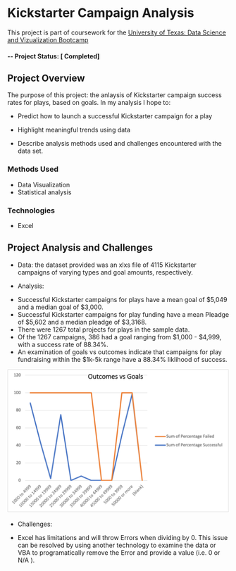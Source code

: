 # Kickstarter Campaign Analysis
This project is part of coursework for the [University of Texas: Data Science and Vizualization Bootcamp](https://techbootcamps.utexas.edu/data/) 

#### -- Project Status: [ Completed]

## Project Overview
The purpose of this project: the anlaysis of Kickstarter campaign success rates for plays, based on goals. In my analysis I hope to:

* Predict how to launch a successful Kickstarter campaign for a play

* Highlight meaningful trends using data

* Describe analysis methods used and challenges encountered with the data set.



### Methods Used

* Data Visualization
* Statistical analysis


### Technologies
* Excel 
 

## Project Analysis and Challenges

* Data: the dataset provided was an xlxs file of 4115 Kickstarter campaigns of varying types and goal amounts, respectively.

* Analysis: 

- Successful Kickstarter campaigns for plays have a mean goal of $5,049 and a median goal of
$3,000. 
- Successful Kickstarter campaigns for play funding have a mean Pleadge of $5,602 and a median pleadge of $3,3168. 
- There were 1267 total projects for plays in the sample data.
- Of the 1267 campaigns, 386 had a goal ranging from $1,000 - $4,999, with a success rate of 88.34%.
- An examination of goals vs outcomes indicate that campaigns for play fundraising within the $1k-5k range have a 88.34% liklihood of success.

![Outcomes vs Goals](https://github.com/DevTrav/kickstarter-research/blob/main/resources/Outcomes_vs_Goals.png)

* Challenges:
- Excel has limitations and will throw Errors when dividing by 0. This issue can be resolved by using another technology to examine the data or VBA to programatically remove the Error and provide a value (i.e. 0 or N/A ).


